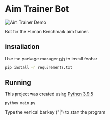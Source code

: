 # Aim Trainer Bot

![Aim Trainer Demo](https://i.imgur.com/GEtJjas.gif)

Bot for the Human Benchmark aim trainer.

## Installation

Use the package manager [pip](https://pip.pypa.io/en/stable/) to install foobar.

```bash
pip install -r requirements.txt
```

## Running

This project was created using [Python 3.9.5](https://www.python.org/downloads/release/python-395/)

```bash
python main.py
```

Type the vertical bar key ("|") to start the program
